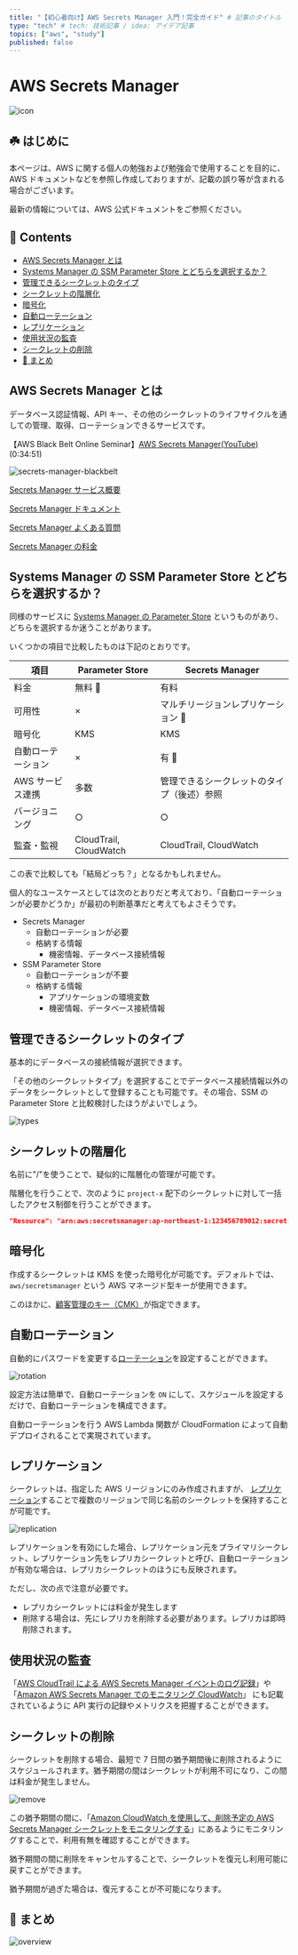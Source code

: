 ```yaml
---
title: "【初心者向け】AWS Secrets Manager 入門！完全ガイド" # 記事のタイトル
type: "tech" # tech: 技術記事 / idea: アイデア記事
topics: ["aws", "study"]
published: false
---
```


# AWS Secrets Manager<!-- omit in toc -->

![icon](/images/icons/64/Arch_AWS-Secrets-Manager_64.png)

## ☘️ はじめに<!-- omit in toc -->

本ページは、AWS に関する個人の勉強および勉強会で使用することを目的に、AWS ドキュメントなどを参照し作成しておりますが、記載の誤り等が含まれる場合がございます。

最新の情報については、AWS 公式ドキュメントをご参照ください。

## 👀 Contents<!-- omit in toc -->

<!-- Duration: 00:01:00 -->

- [AWS Secrets Manager とは](#aws-secrets-manager-とは)
- [Systems Manager の SSM Parameter Store とどちらを選択するか？](#systems-manager-の-ssm-parameter-store-とどちらを選択するか)
- [管理できるシークレットのタイプ](#管理できるシークレットのタイプ)
- [シークレットの階層化](#シークレットの階層化)
- [暗号化](#暗号化)
- [自動ローテーション](#自動ローテーション)
- [レプリケーション](#レプリケーション)
- [使用状況の監査](#使用状況の監査)
- [シークレットの削除](#シークレットの削除)
- [📖 まとめ](#-まとめ)

## AWS Secrets Manager とは

<!-- Duration: 0:34:51 -->

データベース認証情報、API キー、その他のシークレットのライフサイクルを通しての管理、取得、ローテーションできるサービスです。

【AWS Black Belt Online Seminar】[AWS Secrets Manager(YouTube)](https://youtu.be/r7JQSBaQwh4)(0:34:51)

![secrets-manager-blackbelt](/images/blackbelt/blackbelt-secretsmanager-320.jpg)

[Secrets Manager サービス概要](https://aws.amazon.com/jp/secrets-manager/)

[Secrets Manager ドキュメント](https://docs.aws.amazon.com/ja_jp/secretsmanager/?id=docs_gateway)

[Secrets Manager よくある質問](https://aws.amazon.com/jp/secrets-managerxx/faqs/)

[Secrets Manager の料金](https://aws.amazon.com/jp/secrets-manager/pricing/)

## Systems Manager の SSM Parameter Store とどちらを選択するか？

<!-- Duration: 0:01:30 -->

同様のサービスに [Systems Manager の Parameter Store](https://docs.aws.amazon.com/ja_jp/systems-manager/latest/userguide/systems-manager-parameter-store.html) というものがあり、どちらを選択するか迷うことがあります。

いくつかの項目で比較したものは下記のとおりです。

| 項目               | Parameter Store        | Secrets Manager                            |
| ------------------ | ---------------------- | ------------------------------------------ |
| 料金               | 無料 👑                | 有料                                       |
| 可用性             | ×                      | マルチリージョンレプリケーション 👑        |
| 暗号化             | KMS                    | KMS                                        |
| 自動ローテーション | ×                      | 有 👑                                      |
| AWS サービス連携   | 多数                   | 管理できるシークレットのタイプ（後述）参照 |
| バージョニング     | ○                      | ○                                          |
| 監査・監視         | CloudTrail, CloudWatch | CloudTrail, CloudWatch                     |

この表で比較しても「結局どっち？」となるかもしれません。

個人的なユースケースとしては次のとおりだと考えており、「自動ローテーションが必要かどうか」が最初の判断基準だと考えてもよさそうです。

- Secrets Manager
  - 自動ローテーションが必要
  - 格納する情報
    - 機密情報、データベース接続情報
- SSM Parameter Store
  - 自動ローテーションが不要
  - 格納する情報
    - アプリケーションの環境変数
    - 機密情報、データベース接続情報

## 管理できるシークレットのタイプ

<!-- Duration: 0:01:00 -->

基本的にデータベースの接続情報が選択できます。

「その他のシークレットタイプ」を選択することでデータベース接続情報以外のデータをシークレットとして登録することも可能です。その場合、SSM の Parameter Store と比較検討したほうがよいでしょう。

![types](/images/secretsmanager/secrets-types.jpg)

## シークレットの階層化

<!-- Duration: 0:01:00 -->

名前に"/"を使うことで、疑似的に階層化の管理が可能です。

階層化を行うことで、次のように `project-x` 配下のシークレットに対して一括したアクセス制御を行うことができます。

```json
"Resource": "arn:aws:secretsmanager:ap-northeast-1:123456789012:secret:project-x/*"
```

## 暗号化

<!-- Duration: 0:01:00 -->

作成するシークレットは KMS を使った暗号化が可能です。デフォルトでは、`aws/secretsmanager` という AWS マネージド型キーが使用できます。

このほかに、[顧客管理のキー（CMK）](https://docs.aws.amazon.com/ja_jp/kms/latest/developerguide/concepts.html#customer-cmk)が指定できます。

## 自動ローテーション

<!-- Duration: 0:01:30 -->

自動的にパスワードを変更する[ローテーション](https://docs.aws.amazon.com/ja_jp/secretsmanager/latest/userguide/rotating-secrets.html)を設定することができます。

![rotation](/images/secretsmanager/secrets-rotation.jpg)

設定方法は簡単で、自動ローテーションを `ON` にして、スケジュールを設定するだけで、自動ローテーションを構成できます。

自動ローテーションを行う AWS Lambda 関数が CloudFormation によって自動デプロイされることで実現されています。

## レプリケーション

<!-- Duration: 0:01:30 -->

シークレットは、指定した AWS リージョンにのみ作成されますが、
[レプリケーション](https://docs.aws.amazon.com/ja_jp/secretsmanager/latest/userguide/create-manage-multi-region-secrets.html)することで複数のリージョンで同じ名前のシークレットを保持することが可能です。

![replication](/images/secretsmanager/secrets-replication.jpg)

レプリケーションを有効にした場合、レプリケーション元をプライマリシークレット、レプリケーション先をレプリカシークレットと呼び、自動ローテーションが有効な場合は、レプリカシークレットのほうにも反映されます。

ただし、次の点で注意が必要です。

- レプリカシークレットには料金が発生します
- 削除する場合は、先にレプリカを削除する必要があります。レプリカは即時削除されます。

## 使用状況の監査

<!-- Duration: 0:01:30 -->

「[AWS CloudTrail による AWS Secrets Manager イベントのログ記録](https://docs.aws.amazon.com/ja_jp/secretsmanager/latest/userguide/monitoring-cloudtrail.html)」や「[Amazon AWS Secrets Manager でのモニタリング CloudWatch](https://docs.aws.amazon.com/ja_jp/secretsmanager/latest/userguide/monitoring-cloudwatch.html)」 にも記載されているように API 実行の記録やメトリクスを把握することができます。

## シークレットの削除

<!-- Duration: 0:01:30 -->

シークレットを削除する場合、最短で 7 日間の猶予期間後に削除されるようにスケジュールされます。猶予期間の間はシークレットが利用不可になり、この間は料金が発生しません。

![remove](/images/secretsmanager/secrets-remove.png)

この猶予期間の間に、「[Amazon CloudWatch を使用して、削除予定の AWS Secrets Manager シークレットをモニタリングする](https://docs.aws.amazon.com/ja_jp/secretsmanager/latest/userguide/monitoring_cloudwatch_deleted-secrets.html)」にあるようにモニタリングすることで、利用有無を確認することができます。

猶予期間の間に削除をキャンセルすることで、シークレットを復元し利用可能に戻すことができます。

猶予期間が過ぎた場合は、復元することが不可能になります。

## 📖 まとめ

![overview](/images/all/secretsmanager.png)